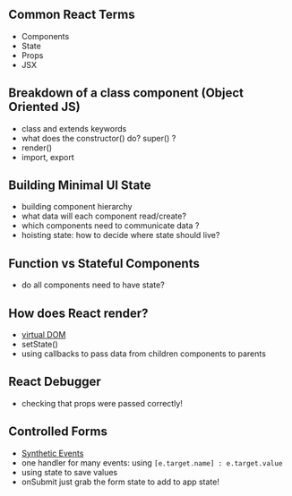## Common React Terms
- Components
- State
- Props
- JSX

## Breakdown of a class component (Object Oriented JS)
- class and extends keywords
- what does the constructor() do? super() ? 
- render()
- import, export

## Building Minimal UI State
- building component hierarchy
- what data will each component read/create? 
- which components need to communicate data ? 
- hoisting state: how to decide where state should live? 

## Function vs Stateful Components
- do all components need to have state? 

## How does React render? 
 - [virtual DOM](https://reactjs.org/docs/faq-internals.html)
 - setState()
 - using callbacks to pass data from children components to parents

 ## React Debugger
 - checking that props were passed correctly!

 ## Controlled Forms
 - [Synthetic Events](https://reactjs.org/docs/events.html#keyboard-events)
 - one handler for many events: using `[e.target.name] : e.target.value `
 - using state to save values 
 - onSubmit just grab the form state to add to app state! 

